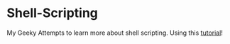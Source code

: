 # Shell-Scripting
My Geeky Attempts to learn more about shell scripting.
Using this [tutorial](https://www.shellscript.sh)!
